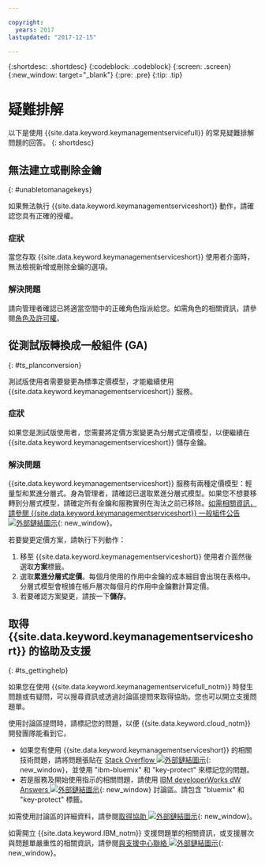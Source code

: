 ```yaml
---

copyright:
  years: 2017
lastupdated: "2017-12-15"

---
```


{:shortdesc: .shortdesc}
{:codeblock: .codeblock}
{:screen: .screen}
{:new_window: target="_blank"}
{:pre: .pre}
{:tip: .tip}

# 疑難排解

以下是使用 {{site.data.keyword.keymanagementservicefull}} 的常見疑難排解問題的回答。
{: shortdesc}

## 無法建立或刪除金鑰
{: #unabletomanagekeys}

如果無法執行 {{site.data.keyword.keymanagementserviceshort}} 動作，請確認您具有正確的授權。

### 症狀

當您存取 {{site.data.keyword.keymanagementserviceshort}} 使用者介面時，無法檢視新增或刪除金鑰的選項。

### 解決問題

請向管理者確認已將適當空間中的正確角色指派給您。如需角色的相關資訊，請參閱[角色及許可權](/docs/services/keymgmt/keyprotect_manage_access.html#roles)。

## 從測試版轉換成一般組件 (GA)
{: #ts_planconversion}

測試版使用者需要變更為標準定價模型，才能繼續使用 {{site.data.keyword.keymanagementserviceshort}} 服務。

### 症狀

如果您是測試版使用者，您需要將定價方案變更為分層式定價模型，以便繼續在 {{site.data.keyword.keymanagementserviceshort}} 儲存金鑰。

### 解決問題

{{site.data.keyword.keymanagementserviceshort}} 服務有兩種定價模型：輕量型和累進分層式。身為管理者，請確認已選取累進分層式模型。如果您不想要移轉到分層式模型，請確定所有金鑰和服務實例在淘汰之前已移除。[如需相關資訊，請參閱 {{site.data.keyword.keymanagementserviceshort}} 一般組件公告 ![外部鏈結圖示](../../icons/launch-glyph.svg "外部鏈結圖示")](https://www.ibm.com/blogs/bluemix/2016/12/dallas-key-protect-ga/){: new_window}。

若要變更定價方案，請執行下列動作：

1. 移至 {{site.data.keyword.keymanagementserviceshort}} 使用者介面然後選取**方案**標籤。
2. 選取**累進分層式定價**。每個月使用的作用中金鑰的成本細目會出現在表格中。分層式模型會根據在帳戶層次每個月的作用中金鑰數計算定價。
3. 若要確認方案變更，請按一下**儲存**。

## 取得 {{site.data.keyword.keymanagementserviceshort}} 的協助及支援
{: #ts_gettinghelp}

如果您在使用 {{site.data.keyword.keymanagementservicefull_notm}} 時發生問題或有疑問，可以搜尋資訊或透過討論區提問來取得協助。您也可以開立支援問題單。

使用討論區提問時，請標記您的問題，以便 {{site.data.keyword.cloud_notm}} 開發團隊能看到它。

- 如果您有使用 {{site.data.keyword.keymanagementserviceshort}} 的相關技術問題，請將問題張貼在 [Stack Overflow ![外部鏈結圖示](../../icons/launch-glyph.svg "外部鏈結圖示")](http://stackoverflow.com/search?q=key-protect+ibm-bluemix){: new_window}，並使用 "ibm-bluemix" 和 "key-protect" 來標記您的問題。
- 若是服務及開始使用指示的相關問題，請使用 [IBM developerWorks dW Answers ![外部鏈結圖示](../../icons/launch-glyph.svg "外部鏈結圖示")](https://developer.ibm.com/answers/topics/key-protect/?smartspace=bluemix){: new_window} 討論區。請包含 "bluemix" 和 "key-protect" 標籤。

如需使用討論區的詳細資料，請參閱[取得協助 ![外部鏈結圖示](../../icons/launch-glyph.svg "外部鏈結圖示")](https://console.bluemix.net/docs/support/index.html#getting-help){: new_window}。

如需開立 {{site.data.keyword.IBM_notm}} 支援問題單的相關資訊，或支援層次與問題單嚴重性的相關資訊，請參閱[與支援中心聯絡 ![外部鏈結圖示](../../icons/launch-glyph.svg "外部鏈結圖示")](https://console.bluemix.net/docs/support/index.html#contacting-support){: new_window}。
